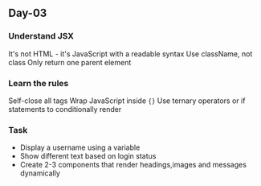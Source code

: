## Day-03
### Understand JSX
It's not HTML - it's JavaScript with a readable syntax
Use className, not class
Only return one parent element

### Learn the rules
Self-close all tags
Wrap JavaScript inside ```{}```
Use ternary operators or if statements to conditionally render

### Task
- Display a username using a variable
- Show different text based on login status
- Create 2-3 components that render headings,images and messages dynamically